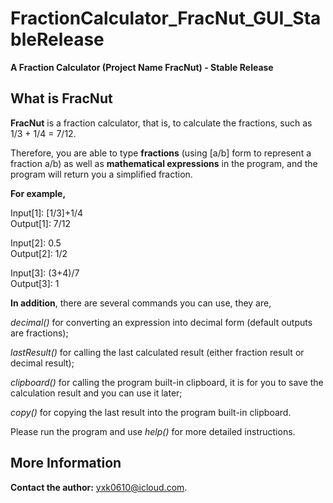 # FractionCalculator_FracNut_GUI_StableRelease
**A Fraction Calculator (Project Name FracNut) - Stable Release**

## What is FracNut
**FracNut** is a fraction calculator, that is, to calculate the fractions, such as 1/3 + 1/4 = 7/12.

Therefore, you are able to type **fractions** (using [a/b] form to represent a fraction a/b) as well as **mathematical expressions** in the program, and the program will return you a simplified fraction.

**For example,**

Input[1]: [1/3]+1/4 \
Output[1]: 7/12

Input[2]: 0.5 \
Output[2]: 1/2

Input[3]: (3+4)/7 \
Output[3]: 1

**In addition**, there are several commands you can use, they are,

_decimal()_ for converting an expression into decimal form (default outputs are fractions);

_lastResult()_ for calling the last calculated result (either fraction result or decimal result);

_clipboard()_ for calling the program built-in clipboard, it is for you to save the calculation result and you can use it later;

_copy()_ for copying the last result into the program built-in clipboard.

Please run the program and use _help()_ for more detailed instructions.

## More Information
**Contact the author:** yxk0610@icloud.com.
